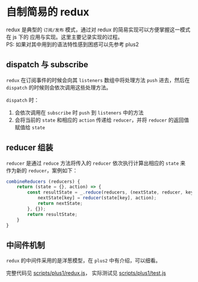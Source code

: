 # 自制简易的 redux  
redux 是典型的 `订阅/发布` 模式，通过对 redux 的简易实现可以方便掌握这一模式在 js 下的
应用与实现。这里主要记录实现的过程。  
PS: 如果对其中用到的语法特性感到困惑可以先参考 plus2

## dispatch 与 subscribe
`redux` 在订阅事件的时候会向其 `listeners` 数组中将处理方法 `push` 进去，然后在 `dispatch` 
的时候则会依次调用这些处理方法。

`dispatch` 时：
1. 会依次调用在 `subscribe` 时 `push` 到 `listeners` 中的方法
1. 会将当前的 `state` 和相应的 `action` 传递给 `reducer`，并将 `reducer` 的返回值赋值给 `state`

## reducer 组装
`reducer` 是通过 `reduce` 方法将传入的 `reducer` 依次执行计算出相应的 `state` 来
作为新的 `reducer`，案例如下：
```javascript
combineReducers (reducers) {
    return (state = {}, action) => {
        const resultState = _.reduce(reducers, (nextState, reducer, key) => {
            nextState[key] = reducer(state[key], action);
            return nextState;
        }, {});
        return resultState;
    }
}
```

## 中间件机制
`redux` 的中间件采用的是洋葱模型，在 `plus2` 中有介绍，可以细看。

完整代码见 [scripts/plus1/redux.js](/scripts/plus1/redux.js)，
实际测试见 [scripts/plus1/test.js](/scripts/plus1/test.js)